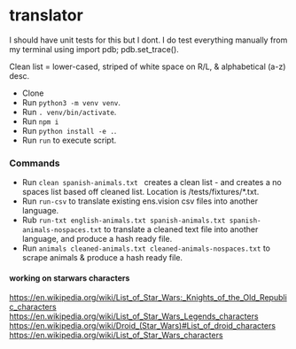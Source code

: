 # translator

I should have unit tests for this but I dont.
I do test everything manually from my terminal using import pdb; pdb.set_trace().

Clean list = lower-cased, striped of white space on R/L, & alphabetical (a-z) desc.

- Clone
- Run `python3 -m venv venv`.
- Run `. venv/bin/activate`.
- Run `npm i`
- Run `python install -e .`.
- Run `run` to execute script.

### Commands
- Run `clean spanish-animals.txt ` creates a clean list - and creates a no spaces list based off cleaned list. Location is /tests/fixtures/*.txt.
- Run `run-csv` to translate existing ens.vision csv files into another language.
- Rub `run-txt english-animals.txt spanish-animals.txt spanish-animals-nospaces.txt` to translate a cleaned text file into another language, and produce a hash ready file.
- Run `animals cleaned-animals.txt cleaned-animals-nospaces.txt`  to scrape animals & produce a hash ready file.


#### working on starwars characters
https://en.wikipedia.org/wiki/List_of_Star_Wars:_Knights_of_the_Old_Republic_characters
https://en.wikipedia.org/wiki/List_of_Star_Wars_Legends_characters
https://en.wikipedia.org/wiki/Droid_(Star_Wars)#List_of_droid_characters
https://en.wikipedia.org/wiki/List_of_Star_Wars_characters